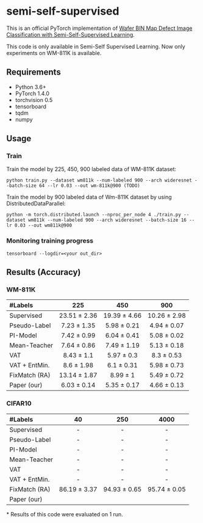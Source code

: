 # semi-self-supervised

This is an official PyTorch implementation of [Wafer BIN Map Defect Image Classification with Semi-Self-Supervised Learning](https://arxiv.org/abs/test).

This code is only available in Semi-Self Supervised Learning.
Now only experiments on WM-811K is available.

## Requirements
- Python 3.6+
- PyTorch 1.4.0
- torchvision 0.5
- tensorboard
- tqdm
- numpy

## Usage

### Train
Train the model by 225, 450, 900 labeled data of WM-811K dataset:

```
python train.py --dataset wm811k --num-labeled 900 --arch wideresnet --batch-size 64 --lr 0.03 --out wm-811k@900 (TODO)
```

Train the model by 900 labeled data of Wm-811K dataset by using DistributedDataParallel:
```
python -m torch.distributed.launch --nproc_per_node 4 ./train.py --dataset wm811k --num-labeled 900 --arch wideresnet --batch-size 16 --lr 0.03 --out wm811k@900
```

### Monitoring training progress
```
tensorboard --logdir=<your out_dir>
```

## Results (Accuracy)

### WM-811K
| #Labels | 225 | 450 | 900 |
|:---|:---:|:---:|:---:|
|Supervised | 23.51 ± 2.36 | 19.39 ± 4.66 | 10.26 ± 2.98 |
|Pseudo-Label | 7.23 ± 1.35 | 5.98 ± 0.21 | 4.94 ± 0.07 |
|PI-Model | 7.42 ± 0.99 | 6.04 ± 0.41 | 5.08 ± 0.02 |
|Mean-Teacher | 7.64 ± 0.86 | 7.49 ± 1.19 | 5.13 ± 0.18 |
|VAT | 8.43 ± 1.1 | 5.97 ± 0.3 | 8.3 ± 0.53 |
|VAT + EntMin. | 8.6 ± 1.98 | 6.1 ± 0.31 | 5.98 ± 0.73 |
|FixMatch (RA) | 13.14 ± 1.87 | 8.99 ± 1 | 5.49 ± 0.72 |
|Paper (our) | 6.03 ± 0.14 | 5.35 ± 0.17 | 4.66 ± 0.13 |

### CIFAR10
| #Labels | 40 | 250 | 4000 |
|:---|:---:|:---:|:---:|
|Supervised | - | - | - |
|Pseudo-Label | - | - | - |
|PI-Model | - | - | - |
|Mean-Teacher | - | - | - |
|VAT | - | - | - |
|VAT + EntMin. | - | - | - |
|FixMatch (RA) | 86.19 ± 3.37 | 94.93 ± 0.65 | 95.74 ± 0.05 |
|Paper (our) |  |  |  |


\* Results of this code were evaluated on 1 run.


```
